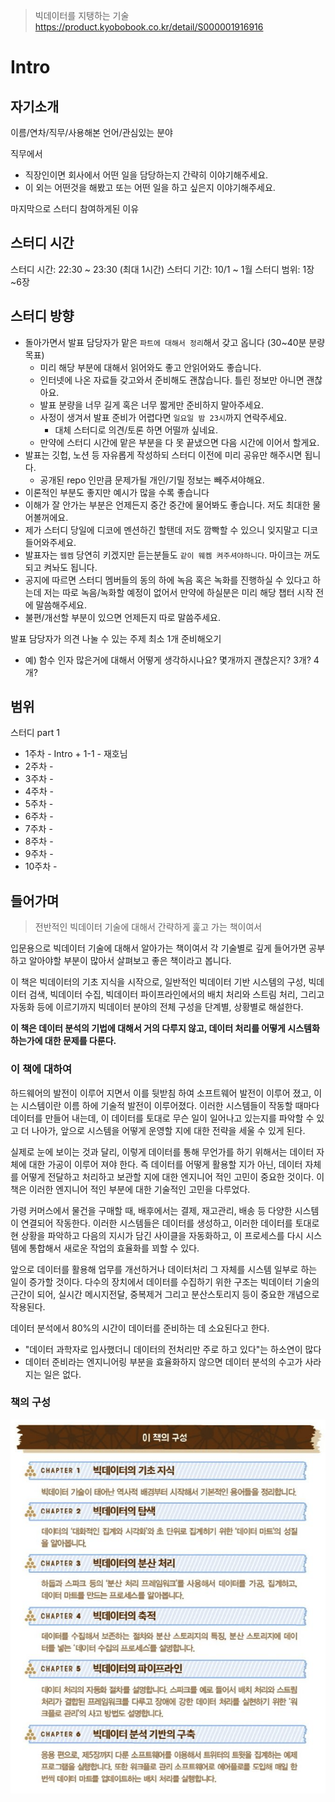 > 빅데이터를 지탱하는 기술
> https://product.kyobobook.co.kr/detail/S000001916916

# Intro

## 자기소개

이름/연차/직무/사용해본 언어/관심있는 분야

직무에서

- 직장인이면 회사에서 어떤 일을 담당하는지 간략히 이야기해주세요.
- 이 외는 어떤것을 해봤고 또는 어떤 일을 하고 싶은지 이야기해주세요.

마지막으로 스터디 참여하게된 이유

## 스터디 시간

스터디 시간: 22:30 \~ 23:30 (최대 1시간)
스터디 기간: 10/1 \~ 1월
스터디 범위: 1장~6장

## 스터디 방향

- 돌아가면서 발표 담당자가 맡은 `파트에 대해서 정리`해서 갖고 옵니다 (30~40분 분량 목표)
  - 미리 해당 부분에 대해서 읽어와도 좋고 안읽어와도 좋습니다.
  - 인터넷에 나온 자료들 갖고와서 준비해도 괜찮습니다. 틀린 정보만 아니면 괜찮아요.
  - 발표 분량을 너무 길게 혹은 너무 짧게만 준비하지 말아주세요.
  - 사정이 생겨서 발표 준비가 어렵다면 `일요일 밤 23시`까지 연락주세요.
    - 대체 스터디로 의견/토론 하면 어떨까 싶네요.
  - 만약에 스터디 시간에 맡은 부분을 다 못 끝냈으면 다음 시간에 이어서 할게요.
- 발표는 깃헙, 노션 등 자유롭게 작성하되 스터디 이전에 미리 공유만 해주시면 됩니다.
  - 공개된 repo 인만큼 문제가될 개인/기밀 정보는 빼주셔야해요.
- 이론적인 부분도 좋지만 예시가 많을 수록 좋습니다
- 이해가 잘 안가는 부분은 언제든지 중간 중간에 물어봐도 좋습니다. 저도 최대한 물어볼꺼에요.
- 제가 스터디 당일에 디코에 멘션하긴 할탠데 저도 깜빡할 수 있으니 잊지말고 디코 들어와주세요.
- 발표자는 `웹켐` 당연히 키겠지만 듣는분들도 `같이 웨켐 켜주셔야하니다`. 마이크는 꺼도되고 켜놔도 됩니다.
- 공지에 따르면 스터디 멤버들의 동의 하에 녹음 혹은 녹화를 진행하실 수 있다고 하는데 저는 따로 녹음/녹화할 예정이 없어서 만약에 하실분은 미리 해당 챕터 시작 전에 말씀해주세요.
- 불편/개선할 부분이 있으면 언제든지 따로 말씀주세요.

발표 담당자가 의견 나눌 수 있는 주제 최소 1개 준비해오기

- 예) 함수 인자 많은거에 대해서 어떻게 생각하시나요? 몇개까지 괜찮은지? 3개? 4개?

## 범위

스터디 part 1

- 1주차 - Intro + 1-1 - 재호님
- 2주차 -
- 3주차 -
- 4주차 -
- 5주차 -
- 6주차 -
- 7주차 -
- 8주차 -
- 9주차 -
- 10주차 -

## 들어가며

> 전반적인 빅데이터 기술에 대해서 간략하게 훑고 가는 책이여서

입문용으로 빅데이터 기술에 대해서 알아가는 책이여서 각 기술별로 깊게 들어가면
공부하고 알아야할 부분이 많아서 살펴보고 좋은 책이라고 봅니다.

이 책은 빅데이터의 기초 지식을 시작으로, 일반적인 빅데이터 기반 시스템의 구성, 빅데이터 검색,
빅데이터 수집, 빅데이터 파이프라인에서의 배치 처리와 스트림 처리, 그리고 자동화 등에 이르기까지
빅데이터 분야의 전체 구성을 단계별, 상황별로 해설한다.

**이 책은 데이터 분석의 기법에 대해서 거의 다루지 않고, 데이터 처리를 어떻게 시스템화하는가에 대한 문제를 다룬다.**

### 이 책에 대하여

하드웨어의 발전이 이루어 지면서 이를 뒷받침 하여 소프트웨어 발전이 이루어 졌고, 이는 시스템이란 이름 하에 기술적 발전이 이루어졌다.
이러한 시스템들이 작동할 때마다 데이터를 만들어 내는데, 이 데이터를 토대로 무슨 일이 일어나고 있는지를 파악할 수 있고
더 나아가, 앞으로 시스템을 어떻게 운영할 지에 대한 전략을 세울 수 있게 된다.

실제로 눈에 보이는 것과 달리, 이렇게 데이터를 통해 무언가를 하기 위해서는 데이터 자체에 대한 가공이 이루어 져야 한다.
즉 데이터를 어떻게 활용할 지가 아닌, 데이터 자체를 어떻게 전달하고 처리하고 보관할 지에 대한 엔지니어 적인 고민이 중요한 것이다.
이 책은 이러한 엔지니어 적인 부분에 대한 기술적인 고민을 다루었다.

가령 커머스에서 물건을 구매할 때, 배후에서는 결제, 재고관리, 배송 등 다양한 시스템이 연결되어 작동한다.
이러한 시스템들은 데이터를 생성하고, 이러한 데이터를 토대로 현 상황을 파악하고 다음의 지시가 담긴 사이클을 자동화하고,
이 프로세스를 다시 시스템에 통합해서 새로운 작업의 효율화를 꾀할 수 있다.

앞으로 데이터를 활용해 업무를 개선하거나 데이터처리 그 자체를 시스템 일부로 하는 일이 증가할 것이다.
다수의 장치에서 데이터를 수집하기 위한 구조는 빅데이터 기술의 근간이 되어, 실시간 메시지전달, 중복제거
그리고 분산스토리지 등이 중요한 개념으로 작용된다.

데이터 분석에서 80%의 시간이 데이터를 준비하는 데 소요된다고 한다.

- "데이터 과학자로 입사했더니 데이터의 전처리만 주로 하고 있다"는 하소연이 많다
- 데이터 준비라는 엔지니어링 부분을 효율화하지 않으면 데이터 분석의 수고가 사라지는 일은 없다.

### 책의 구성

![책의 구성](./img/component.png)
